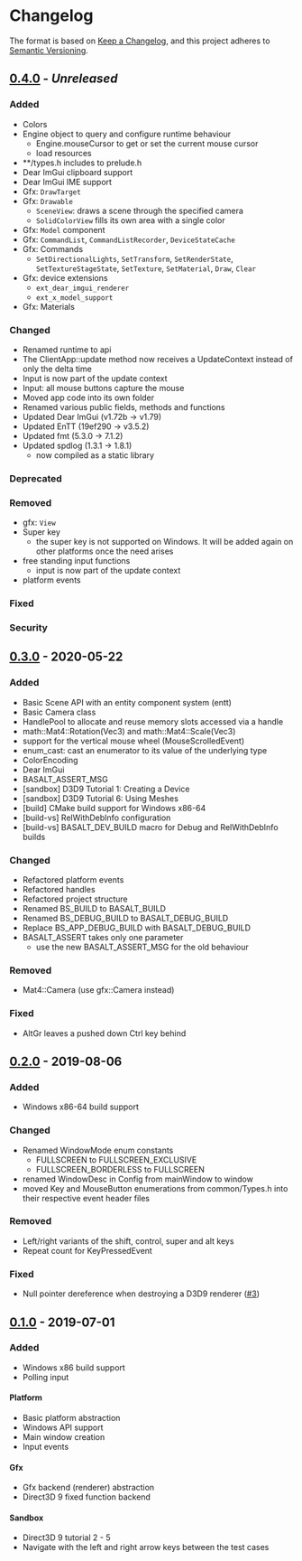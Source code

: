 # Changelog
The format is based on [Keep a Changelog](https://keepachangelog.com/en/1.0.0/),
and this project adheres to [Semantic Versioning](https://semver.org/spec/v2.0.0.html).

## [0.4.0] - *Unreleased*
### Added
- Colors
- Engine object to query and configure runtime behaviour
  - Engine.mouseCursor to get or set the current mouse cursor
  - load resources
- **/types.h includes to prelude.h
- Dear ImGui clipboard support
- Dear ImGui IME support
- Gfx: `DrawTarget`
- Gfx: `Drawable`
  - `SceneView`: draws a scene through the specified camera
  - `SolidColorView` fills its own area with a single color
- Gfx: `Model` component
- Gfx: `CommandList`, `CommandListRecorder`, `DeviceStateCache`
- Gfx: Commands
  - `SetDirectionalLights`, `SetTransform`, `SetRenderState`,
    `SetTextureStageState`, `SetTexture`, `SetMaterial`, `Draw`, `Clear`
- Gfx: device extensions
  - `ext_dear_imgui_renderer`
  - `ext_x_model_support`
- Gfx: Materials

### Changed
- Renamed runtime to api
- The ClientApp::update method now receives a UpdateContext instead of only
  the delta time
- Input is now part of the update context
- Input: all mouse buttons capture the mouse
- Moved app code into its own folder
- Renamed various public fields, methods and functions
- Updated Dear ImGui (v1.72b -> v1.79)
- Updated EnTT (19ef290 -> v3.5.2)
- Updated fmt (5.3.0 -> 7.1.2)
- Updated spdlog (1.3.1 -> 1.8.1)
  - now compiled as a static library

### Deprecated

### Removed
- gfx: `View`
- Super key
  - the super key is not supported on Windows. It will be added again on other
    platforms once the need arises
- free standing input functions
  - input is now part of the update context
- platform events

### Fixed

### Security

## [0.3.0] - 2020-05-22
### Added
- Basic Scene API with an entity component system (entt)
- Basic Camera class
- HandlePool to allocate and reuse memory slots accessed via a handle
- math::Mat4::Rotation(Vec3) and math::Mat4::Scale(Vec3)
- support for the vertical mouse wheel (MouseScrolledEvent)
- enum_cast: cast an enumerator to its value of the underlying type
- ColorEncoding
- Dear ImGui
- BASALT_ASSERT_MSG
- [sandbox] D3D9 Tutorial 1: Creating a Device
- [sandbox] D3D9 Tutorial 6: Using Meshes
- [build] CMake build support for Windows x86-64
- [build-vs] RelWithDebInfo configuration
- [build-vs] BASALT_DEV_BUILD macro for Debug and RelWithDebInfo builds

### Changed
- Refactored platform events
- Refactored handles
- Refactored project structure
- Renamed BS_BUILD to BASALT_BUILD
- Renamed BS_DEBUG_BUILD to BASALT_DEBUG_BUILD
- Replace BS_APP_DEBUG_BUILD with BASALT_DEBUG_BUILD
- BASALT_ASSERT takes only one parameter
  - use the new BASALT_ASSERT_MSG for the old behaviour

### Removed
- Mat4::Camera (use gfx::Camera instead)

### Fixed
- AltGr leaves a pushed down Ctrl key behind

## [0.2.0] - 2019-08-06
### Added
- Windows x86-64 build support

### Changed
- Renamed WindowMode enum constants
  - FULLSCREEN to FULLSCREEN_EXCLUSIVE
  - FULLSCREEN_BORDERLESS to FULLSCREEN
- renamed WindowDesc in Config from mainWindow to window
- moved Key and MouseButton enumerations from common/Types.h into their
  respective event header files

### Removed
- Left/right variants of the shift, control, super and alt keys
- Repeat count for KeyPressedEvent

### Fixed
- Null pointer dereference when destroying a D3D9 renderer
  ([#3](https://github.com/juli27/basaltcpp/issues/3))

## [0.1.0] - 2019-07-01
### Added
- Windows x86 build support
- Polling input

#### Platform
- Basic platform abstraction
- Windows API support
- Main window creation
- Input events

#### Gfx
- Gfx backend (renderer) abstraction
- Direct3D 9 fixed function backend

#### Sandbox
- Direct3D 9 tutorial 2 - 5
- Navigate with the left and right arrow keys between the test cases

[0.4.0]: https://github.com/juli27/basaltcpp/compare/v0.3.0...HEAD
[0.3.0]: https://github.com/juli27/basaltcpp/releases/tag/v0.3.0
[0.2.0]: https://github.com/juli27/basaltcpp/releases/tag/v0.2.0
[0.1.0]: https://github.com/juli27/basaltcpp/releases/tag/v0.1.0
